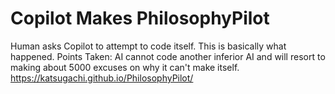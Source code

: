 # Copilot Makes PhilosophyPilot
Human asks Copilot to attempt to code itself. This is basically what happened. Points Taken: AI cannot code another inferior AI and will resort to making about 5000 excuses on why it can't make itself. https://katsugachi.github.io/PhilosophyPilot/
